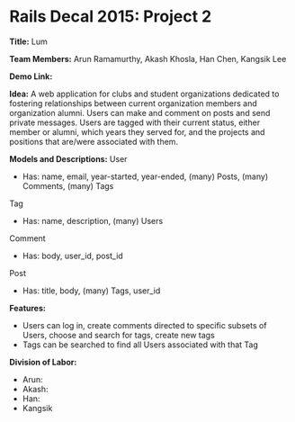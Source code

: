 Rails Decal 2015: Project 2
======
__Title:__ Lum 

__Team Members:__ Arun Ramamurthy, Akash Khosla, Han Chen, Kangsik Lee 

__Demo Link:__  

__Idea:__ A web application for clubs and student organizations dedicated to fostering relationships between current organization members and organization alumni. Users can make and comment on posts and send private messages. Users are tagged with their current status, either member or alumni, which years they served for, and the projects and positions that are/were associated with them.

__Models and Descriptions:__
User
* Has: name, email, year-started, year-ended, (many) Posts, (many) Comments, (many) Tags

Tag
* Has: name, description, (many) Users

Comment
* Has: body, user_id, post_id

Post
* Has: title, body, (many) Tags, user_id

__Features:__
* Users can log in, create comments directed to specific subsets of Users, choose and search for tags, create new tags
* Tags can be searched to find all Users associated with that Tag 

__Division of Labor:__
* Arun:
* Akash:
* Han:
* Kangsik




